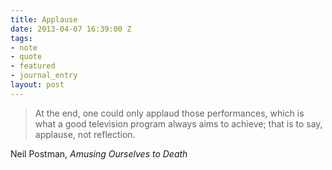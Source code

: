 ```yaml
---
title: Applause
date: 2013-04-07 16:39:00 Z
tags:
- note
- quote
- featured
- journal_entry
layout: post
---
```


> At the end, one could only applaud those performances, which is what a
> good television program always aims to achieve; that is to say,
> applause, not reflection.

Neil Postman, *Amusing Ourselves to Death*
